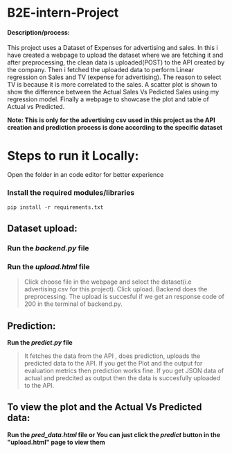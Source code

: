 # B2E-intern-Project
#### Description/process:
This project uses a Dataset of Expenses for advertising and sales.
In this i have created a webpage to upload the dataset where we are fetching it and after preprocessing, the clean data is uploaded(POST) to the API created by the company.
Then i fetched the uploaded data to perform Linear regression on Sales and TV (expense for advertising). 
The reason to select TV is because it is more correlated to the sales.
A scatter plot is shown to show the difference between the Actual Sales Vs Pedicted Sales using my regression model.
Finally a webpage to showcase the plot and table of Actual vs Predicted.

**Note: This is only for the advertising csv used in this project as the API creation and prediction process is done according to the specific dataset**

# Steps to run it Locally:
Open the folder in an code editor for better experience

### Install the required modules/libraries

```
pip install -r requirements.txt
```
## Dataset upload:

### **Run the *backend.py* file**
### **Run the *upload.html* file**
>Click choose file in the webpage and select the dataset(i.e advertising.csv for this project).
>Click upload. 
>Backend does the preprocessing.
>The upload is succesful if we get an response code of 200 in the terminal of backend.py.

## Prediction:

**Run the *predict.py* file**
>It fetches the data from the API , does prediction, uploads the predicted data to the API.
>If you get the Plot and the output for evaluation metrics then prediction works fine.
>If you get JSON data of actual and predcited as output then the data is succesfully uploaded to the API.

## To view the plot and the Actual Vs Predicted data:

**Run the *pred_data.html* file or You can just click the *predict* button in the "upload.html" page to view them**


